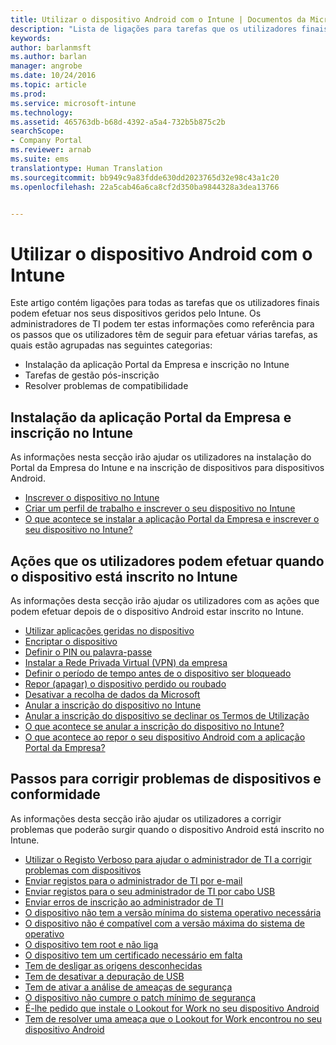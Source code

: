 ```yaml
---
title: Utilizar o dispositivo Android com o Intune | Documentos da Microsoft
description: "Lista de ligações para tarefas que os utilizadores finais podem fazer no respetivo dispositivo móvel Android quando este está inscrito no Intune"
keywords: 
author: barlanmsft
ms.author: barlan
manager: angrobe
ms.date: 10/24/2016
ms.topic: article
ms.prod: 
ms.service: microsoft-intune
ms.technology: 
ms.assetid: 465763db-b68d-4392-a5a4-732b5b875c2b
searchScope:
- Company Portal
ms.reviewer: arnab
ms.suite: ems
translationtype: Human Translation
ms.sourcegitcommit: bb949c9a83fdde630dd2023765d32e98c43a1c20
ms.openlocfilehash: 22a5cab46a6ca8cf2d350ba9844328a3dea13766


---
```



# <a name="using-your-android-device-with-intune"></a>Utilizar o dispositivo Android com o Intune

Este artigo contém ligações para todas as tarefas que os utilizadores finais podem efetuar nos seus dispositivos geridos pelo Intune. Os administradores de TI podem ter estas informações como referência para os passos que os utilizadores têm de seguir para efetuar várias tarefas, as quais estão agrupadas nas seguintes categorias:

- Instalação da aplicação Portal da Empresa e inscrição no Intune
- Tarefas de gestão pós-inscrição
- Resolver problemas de compatibilidade

## <a name="company-portal-app-installation-and-intune-enrollment"></a>Instalação da aplicação Portal da Empresa e inscrição no Intune

As informações nesta secção irão ajudar os utilizadores na instalação do Portal da Empresa do Intune e na inscrição de dispositivos para dispositivos Android.

- [Inscrever o dispositivo no Intune](enroll-your-device-in-Intune-android.md)
- [Criar um perfil de trabalho e inscrever o seu dispositivo no Intune](create-a-work-profile-and-enroll-your-device-in-intune-android.md)
- [O que acontece se instalar a aplicação Portal da Empresa e inscrever o seu dispositivo no Intune?](what-happens-if-you-install-the-company-portal-app-and-enroll-your-device-in-intune-android.md)

## <a name="things-users-can-do-when-their-device-is-enrolled-in-intune"></a>Ações que os utilizadores podem efetuar quando o dispositivo está inscrito no Intune

As informações desta secção irão ajudar os utilizadores com as ações que podem efetuar depois de o dispositivo Android estar inscrito no Intune.

- [Utilizar aplicações geridas no dispositivo](use-managed-apps-on-your-device-android.md)
- [Encriptar o dispositivo](encrypt-your-device-android.md)
- [Definir o PIN ou palavra-passe](set-your-pin-or-password-android.md)
- [Instalar a Rede Privada Virtual (VPN) da empresa](install-your-companys-virtual-private-network-VPN-android.md)
- [Definir o período de tempo antes de o dispositivo ser bloqueado](set-the-amount-of-time-before-your-device-is-locked-android.md)
- [Repor (apagar) o dispositivo perdido ou roubado](reset-erase-your-lost-or-stolen-device-android.md)
- [Desativar a recolha de dados da Microsoft](turn-off-microsoft-usage-data-collection-android.md)
- [Anular a inscrição do dispositivo no Intune](unenroll-your-device-from-intune-android.md)
- [Anular a inscrição do dispositivo se declinar os Termos de Utilização](unenroll-your-device-from-intune-if-you-declined-terms-of-use-android.md)
- [O que acontece se anular a inscrição do dispositivo no Intune?](what-happens-if-you-unenroll-your-device-from-intune-android.md)
- [O que acontece ao repor o seu dispositivo Android com a aplicação Portal da Empresa?](what-happens-if-you-reset-your-device-using-the-company-portal-android.md)
<!--- - [What is the Rights Management sharing app?](what-is-the-rms-sharing-app-android.md) --->

## <a name="steps-to-fix-device-and-compliance-issues"></a>Passos para corrigir problemas de dispositivos e conformidade

As informações desta secção irão ajudar os utilizadores a corrigir problemas que poderão surgir quando o dispositivo Android está inscrito no Intune.

- [Utilizar o Registo Verboso para ajudar o administrador de TI a corrigir problemas com dispositivos](use-verbose-logging-to-help-your-it-administrator-fix-device-issues-android.md)
- [Enviar registos para o administrador de TI por e-mail](send-logs-to-your-it-admin-by-email-android.md)
- [Enviar registos para o seu administrador de TI por cabo USB](send-logs-to-your-it-admin-using-cable-android.md)
- [Enviar erros de inscrição ao administrador de TI](send-enrollment-errors-to-your-it-admin-android.md)
- [O dispositivo não tem a versão mínima do sistema operativo necessária](you-need-to-update-your-android-device.md)
- [O dispositivo não é compatível com a versão máxima do sistema de operativo](your-android-version-isnt-yet-supported.md)
- [O dispositivo tem root e não liga](your-device-is-rooted-and-you-cant-connect-android.md)
- [O dispositivo tem um certificado necessário em falta](your-device-is-missing-a-required-certificate-landing-android.md)
- [Tem de desligar as origens desconhecidas](you-need-to-turn-off-unknown-sources-android.md)
- [Tem de desativar a depuração de USB](you-need-to-turn-off-usb-debugging-android.md)
- [Tem de ativar a análise de ameaças de segurança](you-need-to-turn-on-scanning-for-security-threats-android.md)
- [O dispositivo não cumpre o patch mínimo de segurança](your-device-does-not-meet-the-minimum-security-patch-android.md)
- [É-lhe pedido que instale o Lookout for Work no seu dispositivo Android](you-are-prompted-to-install-lookout-for-work-android.md)
- [Tem de resolver uma ameaça que o Lookout for Work encontrou no seu dispositivo Android](you-need-to-resolve-a-threat-found-by-lookout-for-work-android.md)



<!--HONumber=Feb17_HO1-->


